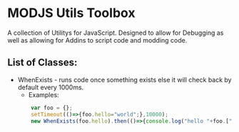 # MODJS Utils Toolbox
A collection of Utilitys for JavaScript. Designed to allow for Debugging as well as allowing for Addins to script code and modding code.

## List of Classes:
* WhenExists - runs code once something exists else it will check back by default every 1000ms.
    * Examples:
    ```javascript
        var foo = {}; 
        setTimeout(()=>{foo.hello="world";},10000); 
        new WhenExists(foo.hello).then(()=>{console.log("hello "+foo.["hello"])}); 
    ```
